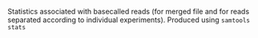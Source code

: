 Statistics associated with basecalled reads (for merged file and for reads separated according to individual experiments). Produced using `samtools stats` 

